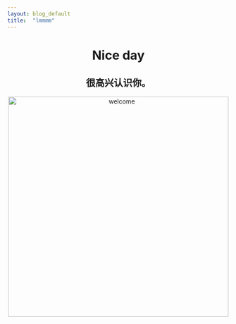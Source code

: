 ```yaml
---
layout: blog_default
title:  "lmmmm"
---  
```


<center>
<h1>Nice day</h1>
<h2>很高兴认识你。</h2>
<img src="../../../assets/image/index.jpg" alt="welcome" width="500"/>
</center>
